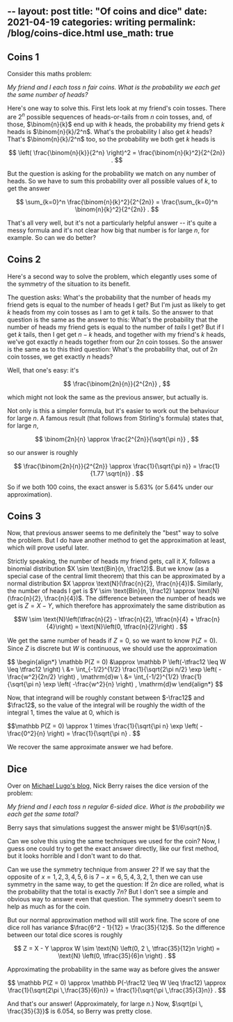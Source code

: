 --
layout: post
title:  "Of coins and dice"
date:   2021-04-19
categories: writing
permalink: /blog/coins-dice.html
use_math: true
---

## Coins 1

Consider this maths problem:

*My friend and I each toss $n$ fair coins. What is the probability we each get the same number of heads?*

Here's one way to solve this. First lets look at my friend's coin tosses. There are $2^n$ possible sequences of heads-or-tails from $n$ coin tosses, and, of those, $\binom{n}{k}$ end up with $k$ heads, the probability my friend gets $k$ heads is $\binom{n}{k}/2^n$. What's the probability I also get $k$ heads? That's $\binom{n}{k}/2^n$ too, so the probability we both get $k$ heads is

$$ \left( \frac{\binom{n}{k}}{2^n} \right)^2 = \frac{\binom{n}{k}^2}{2^{2n}} . $$

But the question is asking for the probability we match on any number of heads. So we have to sum this probability over all possible values of $k$, to get the answer

$$ \sum_{k=0}^n \frac{\binom{n}{k}^2}{2^{2n}} = \frac{\sum_{k=0}^n \binom{n}{k}^2}{2^{2n}} . $$

That's all very well, but it's not a particularly helpful answer -- it's quite a messy formula and it's not clear how big that number is for large $n$, for example. So can we do better?

## Coins 2

Here's a second way to solve the problem, which elegantly uses some of the symmetry of the situation to its benefit.

The question asks: What's the probability that the number of heads my friend gets is equal to the number of heads I get? But I'm just as likely to get $k$ heads from my coin tosses as I am to get $k$ tails. So the answer to that question is the same as the answer to this: What's the probability that the number of heads my friend gets is equal to the number of *tails* I get? But if I get $k$ tails, then I get get $n - k$ heads, and together with my friend's $k$ heads, we've got exactly $n$ heads together from our $2n$ coin tosses. So the answer is the same as to this third question: What's the probability that, out of $2n$ coin tosses, we get exactly $n$ heads?

Well, that one's easy: it's

$$ \frac{\binom{2n}{n}}{2^{2n}} , $$

which might not look the same as the previous answer, but actually is.

Not only is this a simpler formula, but it's easier to work out the behaviour for large $n$. A famous result (that follows from Stirling's formula) states that, for large $n$,

$$ \binom{2n}{n} \approx \frac{2^{2n}}{\sqrt{\pi n}} , $$

so our answer is roughly 

$$ \frac{\binom{2n}{n}}{2^{2n}}  \approx \frac{1}{\sqrt{\pi n}} = \frac{1}{1.77 \sqrt{n}} . $$

So if we both 100 coins, the exact answer is 5.63% (or 5.64% under our approximation).

## Coins 3

Now, that previous answer seems to me definitely the "best" way to solve the problem. But I do have another method to get the approximation at least, which will prove useful later.

Strictly speaking, the number of heads my friend gets, call it $X$, follows a binomial distribution $X \sim \text{Bin}(n, \frac12)$. But we know (as a special case of the central limit theorem) that this can be approximated by a normal distribution $X \approx \text{N}(\frac{n}{2}, \frac{n}{4})$. Similarly, the number of heads I get is $Y \sim \text{Bin}(n, \frac12) \approx \text{N}(\frac{n}{2}, \frac{n}{4})$. The difference between the number of heads we get is $Z = X - Y$, which therefore has approximately the same distribution as

$$W \sim \text{N}\left(\tfrac{n}{2} - \tfrac{n}{2}, \tfrac{n}{4} + \tfrac{n}{4}\right) = \text{N}\left(0, \tfrac{n}{2}\right) . $$

We get the same number of heads if $Z = 0$, so we want to know $\mathbb P(Z = 0)$. Since $Z$ is discrete but $W$ is continuous, we should use the approximation

$$ \begin{align*}
\mathbb P(Z = 0) &\approx \mathbb P \left(-\tfrac12 \leq W \leq \tfrac12 \right) \\
  &= \int_{-1/2}^{1/2} \frac{1}{\sqrt{2\pi n/2} \exp \left( -\frac{w^2}{2n/2} \right) \, \mathrm{d}w \\
  &= \int_{-1/2}^{1/2} \frac{1}{\sqrt{\pi n} \exp \left( -\frac{w^2}{n} \right) \, \mathrm{d}w
\end{align*} $$

Now, that integrand will be roughly constant between $-\frac12$ and $\frac12$, so the value of the integral will be roughly the width of the integral $1$, times the value at 0, which is

$$\mathbb P(Z = 0) \approx 1 \times \frac{1}{\sqrt{\pi n} \exp \left( -\frac{0^2}{n} \right) = \frac{1}{\sqrt{\pi n} . $$

We recover the same approximate answer we had before.

## Dice

Over on [Michael Lugo's blog](https://gottwurfelt.com/2021/04/18/two-dice-problems/), Nick Berry raises the dice version of the problem:

*My friend and I each toss $n$ regular 6-sided dice. What is the probability we each get the same total?*

Berry says that simulations suggest the answer might be $1/6\sqrt{n}$.

Can we solve this using the same techniques we used for the coin? Now, I guess one could try to get the exact answer directly, like our first method, but it looks horrible and I don't want to do that.

Can we use the symmetry technique from answer 2? If we say that the opposite of $x = 1,2,3,4,5,6$ is $7 - x = 6,5,4,3,2,1$, then we can use symmetry in the same way, to get the question: If $2n$ dice are rolled, what is the probability that the total is exactly $7n$? But I don't see a simple and obvious way to answer even that question. The symmetry doesn't seem to help as much as for the coin.

But our normal approximation method will still work fine. The score of one dice roll has variance $\frac{6^2 - 1}{12} = \frac{35}{12}$. So the difference between our total dice scores is roughly

$$ Z = X - Y \approx W \sim \text{N} \left(0, 2 \, \tfrac{35}{12}n \right) = \text{N} \left(0, \tfrac{35}{6}n \right) . $$

Approximating the probability in the same way as before gives the answer

$$ \mathbb P(Z = 0) \approx \mathbb P(-\frac12 \leq W \leq \frac12) \approx \frac{1}{\sqrt{2\pi \,\frac{35}{6}n}} = \frac{1}{\sqrt{\pi \,\frac{35}{3}n}} . $$

And that's our answer! (Approximately, for large $n$.) Now, $\sqrt{pi \, \frac{35}{3}}$ is $6.054$, so Berry was pretty close.
